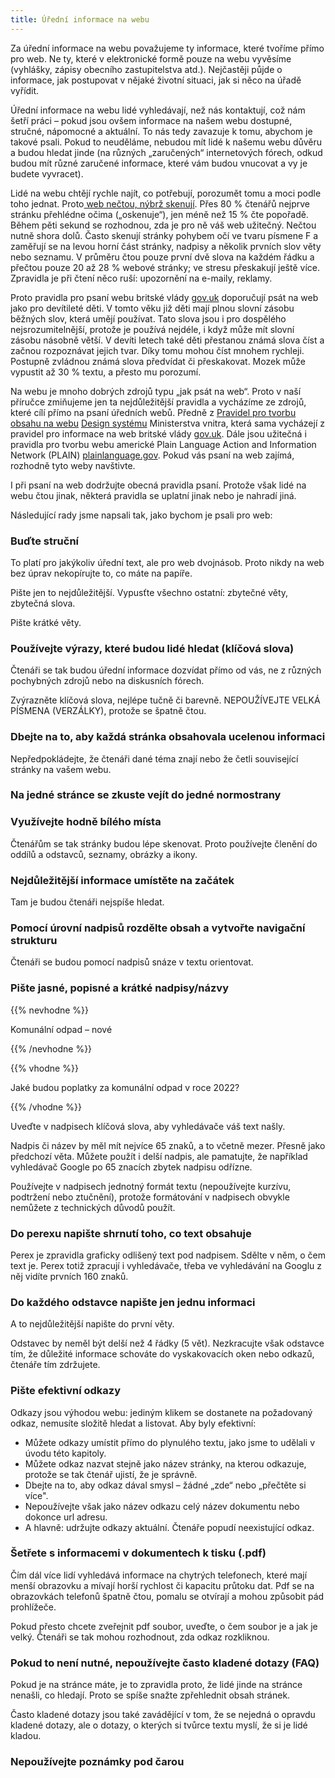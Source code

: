 ```yaml
---
title: Úřední informace na webu
---
```

Za úřední informace na webu považujeme ty informace, které tvoříme přímo pro web. Ne ty, které v elektronické formě pouze na webu vyvěsíme (vyhlášky, zápisy obecního zastupitelstva atd.). Nejčastěji půjde o informace, jak postupovat v nějaké životní situaci, jak si něco na úřadě vyřídit.

Úřední informace na webu lidé vyhledávají, než nás kontaktují, což nám šetří práci – pokud jsou ovšem informace na našem webu dostupné, stručné, nápomocné a aktuální. To nás tedy zavazuje k tomu, abychom je takové psali. Pokud to neuděláme, nebudou mít lidé k našemu webu důvěru a budou hledat jinde (na různých „zaručených“ internetových fórech, odkud budou mít různé zaručené informace, které vám budou vnucovat a vy je budete vyvracet).

Lidé na webu chtějí rychle najít, co potřebují, porozumět tomu a moci podle toho jednat. Proto[ web nečtou, nýbrž skenují](https://www.nngroup.com/articles/how-users-read-on-the-web/). Přes 80 % čtenářů nejprve stránku přehlédne očima („oskenuje“), jen méně než 15 % čte popořadě. Během pěti sekund se rozhodnou, zda je pro ně váš web užitečný. Nečtou nutně shora dolů. Často skenují stránky pohybem očí ve tvaru písmene F a zaměřují se na levou horní část stránky, nadpisy a několik prvních slov věty nebo seznamu. V průměru čtou pouze první dvě slova na každém řádku a přečtou pouze 20 až 28 % webové stránky; ve stresu přeskakují ještě více. Zpravidla je při čtení něco ruší: upozornění na e-maily, reklamy.

Proto pravidla pro psaní webu britské vlády [gov.uk](https://www.gov.uk/guidance/content-design/writing-for-gov-uk) doporučují psát na web jako pro devítileté děti. V tomto věku již děti mají plnou slovní zásobu běžných slov, která umějí používat. Tato slova jsou i pro dospělého nejsrozumitelnější, protože je používá nejdéle, i když může mít slovní zásobu násobně větší. V devíti letech také děti přestanou známá slova číst a začnou rozpoznávat jejich tvar. Díky tomu mohou číst mnohem rychleji. Postupně zvládnou známá slova předvídat či přeskakovat. Mozek může vypustit až 30 % textu, a přesto mu porozumí.

Na webu je mnoho dobrých zdrojů typu „jak psát na web“. Proto v naší příručce zmiňujeme jen ta nejdůležitější pravidla a vycházíme ze zdrojů, které cílí přímo na psaní úředních webů. Předně z [Pravidel pro tvorbu obsahu na webu](https://designsystem.gov.cz/#/pravidla/pravidla-pro-tvorbu-obsahu) [Design systému](https://designsystem.gov.cz/) Ministerstva vnitra, která sama vycházejí z pravidel pro informace na web britské vlády [gov.uk](https://www.gov.uk/guidance/content-design/writing-for-gov-uk). Dále jsou užitečná i pravidla pro tvorbu webu americké Plain Language Action and Information Network (PLAIN) [plainlanguage.gov](https://www.plainlanguage.gov/guidelines/web/write-effective-links/). Pokud vás psaní na web zajímá, rozhodně tyto weby navštivte.

I při psaní na web dodržujte obecná pravidla psaní. Protože však lidé na webu čtou jinak, některá pravidla se uplatní jinak nebo je nahradí jiná.

Následující rady jsme napsali tak, jako bychom je psali pro web:

### Buďte struční

To platí pro jakýkoliv úřední text, ale pro web dvojnásob. Proto nikdy na web bez úprav nekopírujte to, co máte na papíře.

Pište jen to nejdůležitější. Vypusťte všechno ostatní: zbytečné věty, zbytečná slova.

Pište krátké věty.

### Používejte výrazy, které budou lidé hledat (klíčová slova)

Čtenáři se tak budou úřední informace dozvídat přímo od vás, ne z různých pochybných zdrojů nebo na diskusních fórech.

Zvýrazněte klíčová slova, nejlépe tučně či barevně. NEPOUŽÍVEJTE VELKÁ PÍSMENA (VERZÁLKY), protože se špatně čtou.

### Dbejte na to, aby každá stránka obsahovala ucelenou informaci

Nepředpokládejte, že čtenáři dané téma znají nebo že četli související stránky na vašem webu.

### Na jedné stránce se zkuste vejít do jedné normostrany

### Využívejte hodně bílého místa

Čtenářům se tak stránky budou lépe skenovat. Proto používejte členění do oddílů a odstavců, seznamy, obrázky a ikony.

### Nejdůležitější informace umístěte na začátek

Tam je budou čtenáři nejspíše hledat.

### Pomocí úrovní nadpisů rozdělte obsah a vytvořte navigační strukturu

Čtenáři se budou pomocí nadpisů snáze v textu orientovat.

### Pište jasné, popisné a krátké nadpisy/názvy

{{% nevhodne %}}

Komunální odpad – nové

{{% /nevhodne %}}

{{% vhodne %}}

Jaké budou poplatky za komunální odpad v roce 2022?

{{% /vhodne %}}

Uveďte v nadpisech klíčová slova, aby vyhledávače váš text našly.

Nadpis či název by měl mít nejvíce 65 znaků, a to včetně mezer. Přesně jako předchozí věta. Můžete použít i delší nadpis, ale pamatujte, že například vyhledávač Google po 65 znacích zbytek nadpisu odřízne.

Používejte v nadpisech jednotný formát textu (nepoužívejte kurzívu, podtržení nebo ztučnění), protože formátování v nadpisech obvykle nemůžete z technických důvodů použít.

### Do perexu napište shrnutí toho, co text obsahuje

Perex je zpravidla graficky odlišený text pod nadpisem. Sdělte v něm, o čem text je. Perex totiž zpracují i vyhledávače, třeba ve vyhledávání na Googlu z něj vidíte prvních 160 znaků.

### Do každého odstavce napište jen jednu informaci

A to nejdůležitější napište do první věty.

Odstavec by neměl být delší než 4 řádky (5 vět). Nezkracujte však odstavce tím, že důležité informace schováte do vyskakovacích oken nebo odkazů, čtenáře tím zdržujete.

### Pište efektivní odkazy

Odkazy jsou výhodou webu: jediným klikem se dostanete na požadovaný odkaz, nemusíte složitě hledat a listovat. Aby byly efektivní:

* Můžete odkazy umístit přímo do plynulého textu, jako jsme to udělali v úvodu této kapitoly.
* Můžete odkaz nazvat stejně jako název stránky, na kterou odkazuje, protože se tak čtenář ujistí, že je správně.
* Dbejte na to, aby odkaz dával smysl – žádné „zde“ nebo „přečtěte si více".
* Nepoužívejte však jako název odkazu celý název dokumentu nebo dokonce url adresu.
* A hlavně: udržujte odkazy aktuální. Čtenáře popudí neexistující odkaz.

### Šetřete s informacemi v dokumentech k tisku (.pdf)

Čím dál více lidí vyhledává informace na chytrých telefonech, které mají menší obrazovku a mívají horší rychlost či kapacitu průtoku dat. Pdf se na obrazovkách telefonů špatně čtou, pomalu se otvírají a mohou způsobit pád prohlížeče.

Pokud přesto chcete zveřejnit pdf soubor, uveďte, o čem soubor je a jak je velký. Čtenáři se tak mohou rozhodnout, zda odkaz rozkliknou.

### Pokud to není nutné, nepoužívejte často kladené dotazy (FAQ)

Pokud je na stránce máte, je to zpravidla proto, že lidé jinde na stránce nenašli, co hledají. Proto se spíše snažte zpřehlednit obsah stránek.

Často kladené dotazy jsou také zavádějící v tom, že se nejedná o opravdu kladené dotazy, ale o dotazy, o kterých si tvůrce textu myslí, že si je lidé kladou.

### Nepoužívejte poznámky pod čarou